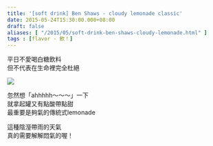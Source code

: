 ```yaml
---
title: '[soft drink] Ben Shaws - cloudy lemonade classic'
date: 2015-05-24T15:30:00.000+08:00
draft: false
aliases: [ "/2015/05/soft-drink-ben-shaws-cloudy-lemonade.html" ]
tags : [flavor - 飲！]
---
```


平日不愛喝白糖飲料  
但不代表在生命裡完全杜絕  

![](/images/benshawslemonade.jpg)

忽然想「ahhhhh～～～」一下  
就拿起罐又有點酸帶點甜  
最重要是夠氣的傳統式lemonade  
  
這種陰溼帶雨的天氣  
真的需要解解悶氣的喔！

